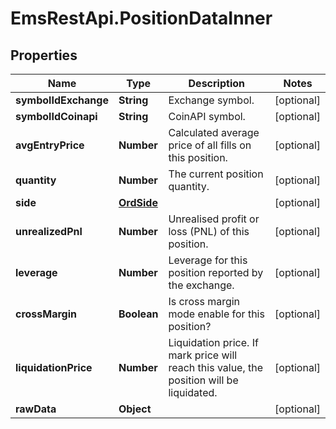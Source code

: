 # EmsRestApi.PositionDataInner

## Properties

Name | Type | Description | Notes
------------ | ------------- | ------------- | -------------
**symbolIdExchange** | **String** | Exchange symbol. | [optional] 
**symbolIdCoinapi** | **String** | CoinAPI symbol. | [optional] 
**avgEntryPrice** | **Number** | Calculated average price of all fills on this position. | [optional] 
**quantity** | **Number** | The current position quantity. | [optional] 
**side** | [**OrdSide**](OrdSide.md) |  | [optional] 
**unrealizedPnl** | **Number** | Unrealised profit or loss (PNL) of this position. | [optional] 
**leverage** | **Number** | Leverage for this position reported by the exchange. | [optional] 
**crossMargin** | **Boolean** | Is cross margin mode enable for this position? | [optional] 
**liquidationPrice** | **Number** | Liquidation price. If mark price will reach this value, the position will be liquidated. | [optional] 
**rawData** | **Object** |  | [optional] 


